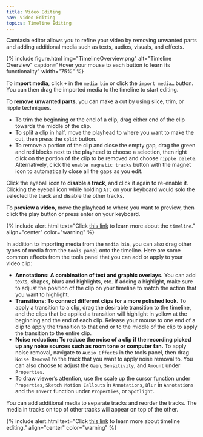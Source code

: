 ```yaml
---
title: Video Editing
nav: Video Editing
topics: Timeline Editing
---
```


Camtasia editor allows you to refine your video by removing unwanted parts and adding additional media such as texts, audios, visuals, and effects.

{% include figure.html img="TimelineOverview.png" alt="Timeline Overview" caption="Hover your mouse to each button to learn its functionality" width="75%" %}

To **import media**, click `+` in the `media bin` or click the `import media…` button. You can then drag the imported media to the timeline to start editing.

To **remove unwanted parts**, you can make a cut by using slice, trim, or ripple techniques. 
- To trim the beginning or the end of a clip, drag either end of the clip towards the middle of the clip. 
- To split a clip in half, move the playhead to where you want to make the cut, then press the `split` button.
- To remove a portion of the clip and close the empty gap, drag the green and red blocks next to the playhead to choose a selection, then right click on the portion of the clip to be removed and choose `ripple delete`. Alternatively, click the `enable magnetic tracks` button with the magnet icon to automatically close all the gaps as you edit.

Click the eyeball icon to **disable a track**, and click it again to re-enable it. Clicking the eyeball icon while holding `Alt` on your keyboard would solo the selected the track and disable the other tracks.

To **preview a video**, move the playhead to where you want to preview, then click the play button or press enter on your keyboard.

{% include alert.html text="Click [this link](https://support.techsmith.com/hc/en-us/articles/360058188572) to learn more about the `timeline`." align="center" color="warning" %}

In addition to importing media from the `media bin`, you can also drag other types of media from the `tools panel` onto the timeline. Here are some common effects from the tools panel that you can add or apply to your video clip:
- **Annotations: A combination of text and graphic overlays.** You can add texts, shapes, blurs and highlights, etc. If adding a highlight, make sure to adjust the position of the clip on your timeline to match the action that you want to highlight.
- **Transitions: To connect different clips for a more polished look.** To apply a transition to a clip, drag the desirable transition to the timeline, and the clips that be applied a transition will highlight in yellow at the beginning and the end of each clip. Release your mouse to one end of a clip to apply the transition to that end or to the middle of the clip to apply the transition to the entire clip. 
- **Noise reduction: To reduce the noise of a clip if the recording picked up any noise sources such as room tone or computer fan.** To apply noise removal, navigate to `Audio Effects` in the tools panel, then drag `Noise Removal` to the track that you want to apply noise removal to. You can also choose to adjust the `Gain`, `Sensitivity`, and `Amount` under `Properties`.
- To draw viewer’s attention, use the scale up the cursor function under `Properties`, `Sketch Motion Callouts` in `Annotations`, `Blur` in `Annotations` and the `Invert` function under `Properties`, or `Spotlight`.

You can add additional media to separate tracks and reorder the tracks. The media in tracks on top of other tracks will appear on top of the other.

{% include alert.html text="Click [this link](https://support.techsmith.com/hc/en-us/articles/360058188512) to learn more about timeline editing." align="center" color="warning" %}